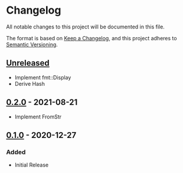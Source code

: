 # Changelog

All notable changes to this project will be documented in this file.

The format is based on [Keep a Changelog](https://keepachangelog.com/en/1.0.0/),
and this project adheres to [Semantic Versioning](https://semver.org/spec/v2.0.0.html).

## [Unreleased]

- Implement fmt::Display
- Derive Hash

## [0.2.0] - 2021-08-21

- Implement FromStr

## [0.1.0] - 2020-12-27

### Added

- Initial Release

[unreleased]: https://github.com/yasuyuky/cursormatrix/compare/v0.2.0...HEAD
[0.2.0]: https://github.com/yasuyuky/cursormatrix/releases/tag/v0.2.0
[0.1.0]: https://github.com/yasuyuky/cursormatrix/releases/tag/v0.1.0
